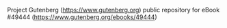 Project Gutenberg (https://www.gutenberg.org) public repository for eBook #49444 (https://www.gutenberg.org/ebooks/49444)
